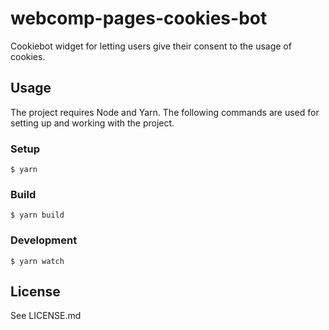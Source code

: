 # webcomp-pages-cookies-bot

Cookiebot widget for letting users give their consent to the usage of cookies.

## Usage

The project requires Node and Yarn. The following commands are used for setting up and working with the project.

### Setup

    $ yarn

### Build

    $ yarn build

### Development

    $ yarn watch

## License

See LICENSE.md